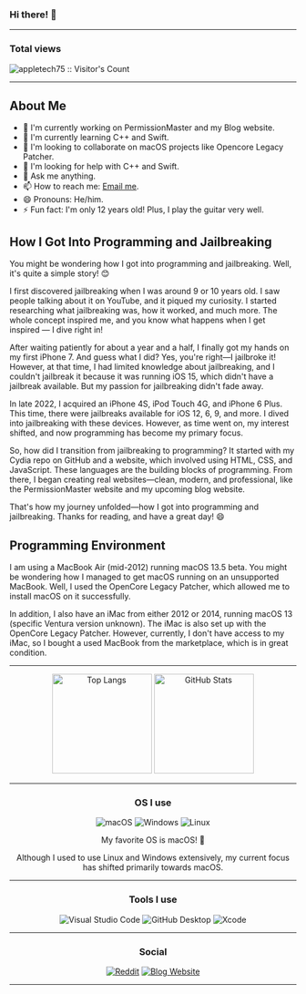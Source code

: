 ### Hi there! 👋

---

### Total views

<img src="https://profile-counter.glitch.me/{appletech75}/count.svg" alt="appletech75 :: Visitor's Count" />

---

## About Me
- 🔭 I'm currently working on PermissionMaster and my Blog website.
- 🌱 I'm currently learning C++ and Swift.
- 👯 I'm looking to collaborate on macOS projects like Opencore Legacy Patcher.
- 🤔 I'm looking for help with C++ and Swift.
- 💬 Ask me anything.
- 📫 How to reach me: [Email me](mailto:kilianbalaguer@icloud.com).
- 😄 Pronouns: He/him.
- ⚡️ Fun fact: I'm only 12 years old! Plus, I play the guitar very well.

## How I Got Into Programming and Jailbreaking

You might be wondering how I got into programming and jailbreaking. Well, it's quite a simple story! 😊

I first discovered jailbreaking when I was around 9 or 10 years old. I saw people talking about it on YouTube, and it piqued my curiosity. I started researching what jailbreaking was, how it worked, and much more. The whole concept inspired me, and you know what happens when I get inspired — I dive right in!

After waiting patiently for about a year and a half, I finally got my hands on my first iPhone 7. And guess what I did? Yes, you're right—I jailbroke it! However, at that time, I had limited knowledge about jailbreaking, and I couldn't jailbreak it because it was running iOS 15, which didn't have a jailbreak available. But my passion for jailbreaking didn't fade away.

In late 2022, I acquired an iPhone 4S, iPod Touch 4G, and iPhone 6 Plus. This time, there were jailbreaks available for iOS 12, 6, 9, and more. I dived into jailbreaking with these devices. However, as time went on, my interest shifted, and now programming has become my primary focus.

So, how did I transition from jailbreaking to programming? It started with my Cydia repo on GitHub and a website, which involved using HTML, CSS, and JavaScript. These languages are the building blocks of programming. From there, I began creating real websites—clean, modern, and professional, like the PermissionMaster website and my upcoming blog website.

That's how my journey unfolded—how I got into programming and jailbreaking. Thanks for reading, and have a great day! 😄

## Programming Environment

I am using a MacBook Air (mid-2012) running macOS 13.5 beta. You might be wondering how I managed to get macOS running on an unsupported MacBook. Well, I used the OpenCore Legacy Patcher, which allowed me to install macOS on it successfully.

In addition, I also have an iMac from either 2012 or 2014, running macOS 13 (specific Ventura version unknown). The iMac is also set up with the OpenCore Legacy Patcher. However, currently, I don't have access to my iMac, so I bought a used MacBook from the marketplace, which is in great condition.


---

<div align="center">
  <p align="center">
    <img src="https://github-readme-stats.vercel.app/api/top-langs/?username=appletech75&layout=compact&theme=rose_pine" alt="Top Langs" height="175">
    <img src="https://github-readme-stats.vercel.app/api?username=appletech75&show_icons=true&theme=rose_pine" alt="GitHub Stats" height="175">
  </p>
</div>

---


<h3 align="center">OS I use</h3>

<p align="center">
  <img src="https://img.shields.io/badge/macOS-000000?style=for-the-badge&amp;logo=apple&amp;logoColor=white" alt="macOS">
  <img src="https://img.shields.io/badge/Windows-0078D6?style=for-the-badge&amp;logo=windows&amp;logoColor=white" alt="Windows">
  <img src="https://img.shields.io/badge/Linux-FCC624?style=for-the-badge&amp;logo=linux&amp;logoColor=black" alt="Linux">
</p>

<p align="center">
  My favorite OS is macOS! 🍎
</p>

<p align="center">
  Although I used to use Linux and Windows extensively, my current focus has shifted primarily towards macOS.
</p>

___

<h3 align="center">Tools I use</h3>

<p align="center">
  <img src="https://img.shields.io/badge/Visual%20Studio%20Code-007ACC?style=for-the-badge&amp;logo=visual-studio-code&amp;logoColor=white" alt="Visual Studio Code">
  <img src="https://img.shields.io/badge/GitHub%20Desktop-181717?style=for-the-badge&amp;logo=github&amp;logoColor=white" alt="GitHub Desktop">
  <img src="https://img.shields.io/badge/Xcode-147EFB?style=for-the-badge&amp;logo=xcode&amp;logoColor=white" alt="Xcode">
</p>

---

<h3 align="center">Social</h3>

<p align="center">
  <a href="https://www.reddit.com/user/appletech75_dev"><img src="https://img.shields.io/badge/Reddit-FF4500?style=for-the-badge&amp;logo=reddit&amp;logoColor=white" alt="Reddit"></a>
  <a href="https://appletech75.github.io/appletech75-blog/"><img src="https://img.shields.io/badge/Blog-Website-blue?style=for-the-badge" alt="Blog Website"></a>
</p>

---

